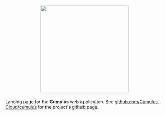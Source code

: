 
# <div align="center"><img src="https://cumulus-cloud.github.io/assets/img/logo3.png" width="280" /></div>

Landing page for the <b>Cumulus</b> web application. See <a href="https://github.com/Cumulus-Cloud/cumulus">github.com/Cumulus-Cloud/cumulus</a> for the project's github page.
